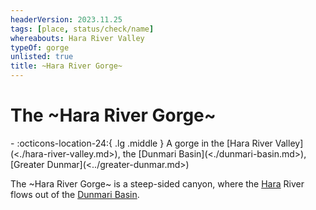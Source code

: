 ```yaml
---
headerVersion: 2023.11.25
tags: [place, status/check/name]
whereabouts: Hara River Valley
typeOf: gorge
unlisted: true
title: ~Hara River Gorge~
---
```

# The ~Hara River Gorge~
<div class="grid cards ext-narrow-margin ext-one-column" markdown>
-    :octicons-location-24:{ .lg .middle } A gorge in the [Hara River Valley](<./hara-river-valley.md>), the [Dunmari Basin](<./dunmari-basin.md>), [Greater Dunmar](<../greater-dunmar.md>)  
</div>


The ~Hara River Gorge~ is a steep-sided canyon, where the [Hara](<../rivers/hara-watershed/hara.md>) River flows out of the [Dunmari Basin](<./dunmari-basin.md>). 